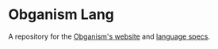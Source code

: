 # Obganism Lang

A repository for the [Obganism's website](https://odepax.github.io/obganism-lang/) and [language specs](https://github.com/Odepax/obganism-lang/wiki).
